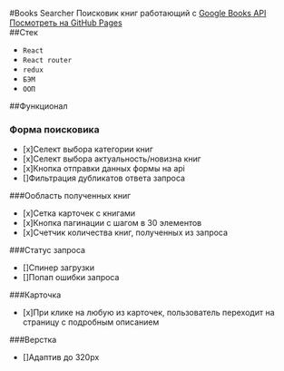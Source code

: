 #Books Searcher
Поисковик книг работающий с [Google Books API](https://developers.google.com/books)
<br/>
[Посмотреть на GitHub Pages](https://dizzer0.github.io/BooksSearch/)
<br/>
##Стек
* `React`
* `React router`
* `redux`
* `БЭМ`
* `ООП`

##Функционал
### Форма поисковика
- [x]Селект  выбора категории книг
- [x]Селект  выбора актуальность/новизна книг
- [x]Кнопка отправки данных формы на api
- []Фильтрация дубликатов ответа запроса

###Ообласть полученных книг
- [x]Сетка карточек с книгами
- [x]Кнопка пагинации с шагом в 30 элементов
- [x]Счетчик количества книг, полученных из запроса

###Статус запроса
- []Спинер загрузки
- []Попап ошибки запроса

###Карточка
- [x]При клике на любую из карточек, пользователь переходит на страницу с подробным описанием

###Верстка
- []Адаптив до 320px
